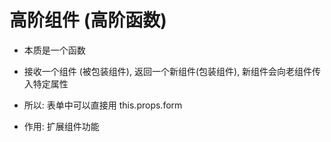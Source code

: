 # 高阶组件 (高阶函数)

-   本质是一个函数
-   接收一个组件 (被包装组件), 返回一个新组件(包装组件), 新组件会向老组件传入特定属性

-   所以: 表单中可以直接用 this.props.form

-   作用: 扩展组件功能
